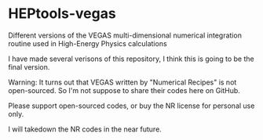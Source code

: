 # HEPtools-vegas

Different versions of the VEGAS multi-dimensional numerical integration routine used in High-Energy Physics calculations

I have made several verisons of this repository, I think this is going to be the final version.

Warning: It turns out that VEGAS written by "Numerical Recipes" is not open-sourced. So I'm not suppose to share their codes here on GitHub.

Please support open-sourced codes, or buy the NR license for personal use only.

I will takedown the NR codes in the near future.
